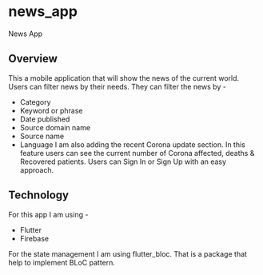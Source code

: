 # news_app

News App

## Overview

This a mobile application that will show the news of the current world. Users can filter news by their needs. They can filter the news by -
  - Category
  - Keyword or phrase
  - Date published 
  - Source domain name
  - Source name
  - Language
I am also adding the recent Corona update section. In this feature users can see the current number of Corona affected, deaths & Recovered patients. Users can Sign In or Sign Up with an easy approach.

## Technology

For this app I am using - 
  - Flutter
  - Firebase 
  
For the state management I am using flutter_bloc. That is a package that help to implement BLoC pattern.
